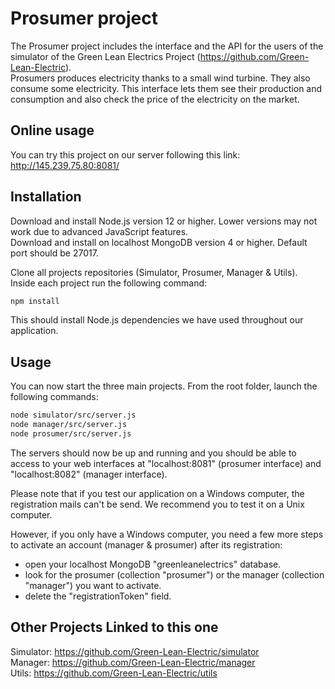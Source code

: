 # Prosumer project

The Prosumer project includes the interface and the API for the users of the simulator of the Green Lean Electrics Project (https://github.com/Green-Lean-Electric).  
Prosumers produces electricity thanks to a small wind turbine. They also consume some electricity. This interface lets them see their production and consumption and also check the price of the electricity on the market.

## Online usage

You can try this project on our server following this link: http://145.239.75.80:8081/

## Installation

Download and install Node.js version 12 or higher. Lower versions may not work due to advanced JavaScript features.  
Download and install on localhost MongoDB version 4 or higher. Default port should be 27017.

Clone all projects repositories (Simulator, Prosumer, Manager & Utils).  
Inside each project run the following command:
```bash
npm install
```
This should install Node.js dependencies we have used throughout our application.


## Usage

You can now start the three main projects. From the root folder, launch the following commands:


```bash
node simulator/src/server.js
node manager/src/server.js
node prosumer/src/server.js
```

The servers should now be up and running and you should be able to access to your web interfaces at "localhost:8081" (prosumer interface) and "localhost:8082" (manager interface).

Please note that if you test our application on a Windows computer, the registration mails can't be send. We recommend you to test it on a Unix computer. 

However, if you only have a Windows computer, you need a few more steps to activate an account (manager & prosumer) after its registration:

- open your localhost MongoDB "greenleanelectrics" database.
- look for the prosumer (collection "prosumer") or the manager (collection "manager") you want to activate.
- delete the "registrationToken" field.

## Other Projects Linked to this one

Simulator: https://github.com/Green-Lean-Electric/simulator  
Manager: https://github.com/Green-Lean-Electric/manager  
Utils: https://github.com/Green-Lean-Electric/utils